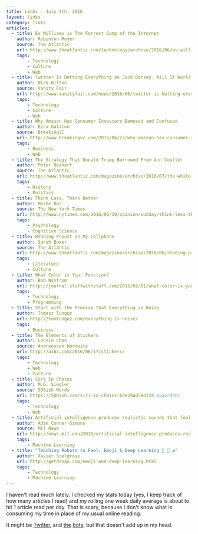 ```yaml
---
title: Links - July 4th, 2016
layout: links
category: links
articles:
  - title: Ev Williams is The Forrest Gump of the Internet
    author: Robinson Meyer
    source: The Atlantic
    url: http://www.theatlantic.com/technology/archive/2016/06/ev-williams-is-the-forrest-gump-of-the-internet/486899
    tags:
        - Technology
        - Culture
        - Web
  - title: Twitter Is Betting Everything on Jack Dorsey. Will It Work?
    author: Nick Bilton
    source: Vanity Fair
    url: http://www.vanityfair.com/news/2016/06/twitter-is-betting-everything-on-jack-dorsey
    tags:
        - Technology
        - Culture
        - Web
  - title: Why Amazon Has Consumer Investors Bemused and Confused
    author: Ezra Galston
    source: BreakingVC
    url: http://www.breakingvc.com/2016/06/27/why-amazon-has-consumer-investors-bemused-and-confused/
    tags:
        - Business
        - Web
  - title: The Strategy That Donald Trump Borrowed From Ann Coulter
    author: Peter Beinart
    source: The Atlantic
    url: http://www.theatlantic.com/magazine/archive/2016/07/the-white-strategy/485612
    tags:
        - History
        - Politics
  - title: Think Less, Think Better
    author: Moshe Bar
    source: The New York Times
    url: http://www.nytimes.com/2016/06/19/opinion/sunday/think-less-think-better.html
    tags:
        - Psychology
        - Cognitive Science
  - title: Reading Proust on My Cellphone
    author: Sarah Boxer
    source: The Atlantic
    url: http://www.theatlantic.com/magazine/archive/2016/06/reading-proust-on-my-cellphone/480723/
    tags:
        - Literature
        - Culture
  - title: What Color is Your Function?
    author: Bob Nystrom
    url: http://journal.stuffwithstuff.com/2015/02/01/what-color-is-your-function/
    tags:
        - Technology
        - Programming
  - title: Start with the Premise that Everything is Noise
    author: Tomasz Tunguz
    url: http://tomtunguz.com/everything-is-noise/
    tags:
        - Business
  - title: The Elements of Stickers
    author: Connie Chan
    source: Andreessen Horowitz
    url: http://a16z.com/2016/06/17/stickers/
    tags:
        - Technology
        - Web
        - Culture
  - title: Siri In Chains
    author: M.G. Siegler
    source: 500ish Words
    url: https://500ish.com/siri-in-chains-bde29ad58d72#.45avr4hhr
    tags:
        - Technology
        - Web
  - title: Artificial intelligence produces realistic sounds that fool humans
    author: Adam Conner-Simons
    source: MIT News
    url: http://news.mit.edu/2016/artificial-intelligence-produces-realistic-sounds-0613
    tags:
        - Machine Learning
  - title: "Teaching Robots to Feel: Emoji & Deep Learning 👾 💭 💕"
    author: Xavier Snelgrove
    url: http://getdango.com/emoji-and-deep-learning.html
    tags:
        - Technology
        - Machine Learning
---
```


I haven't read much lately. I checked my stats today (yes, I keep track of how many articles I read) and my rolling one week daily average is about to hit 1 article read per day. That is scary, because I don't know what is consuming my time in place of my usual online reading.

It might be [Twitter](https://twitter.com/avyfain), and [the](https://twitter.com/alinkplease) [bots](https://twitter.com/tweetgameoflife), but that doesn't add up in my head.